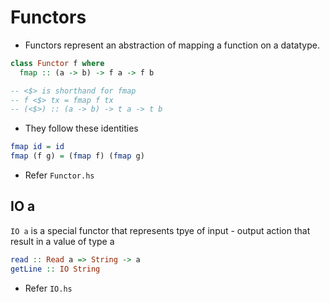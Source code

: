 # Functors

- Functors represent an abstraction of mapping a function on a datatype.
```Haskell
class Functor f where
  fmap :: (a -> b) -> f a -> f b

-- <$> is shorthand for fmap
-- f <$> tx = fmap f tx
-- (<$>) :: (a -> b) -> t a -> t b
```
- They follow these identities
```Haskell
fmap id = id
fmap (f g) = (fmap f) (fmap g)
```
- Refer `Functor.hs`


## IO a
`IO a` is a special functor that represents tpye of input - output action that result in a value of type a

```Haskell
read :: Read a => String -> a
getLine :: IO String
```
- Refer `IO.hs`
